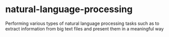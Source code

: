 # natural-language-processing
Performing various types of natural language processing tasks such as to extract information from big text files and present them in a meaningful way
